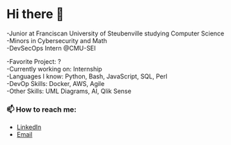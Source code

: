 # Hi there 👋

-Junior at Franciscan University of Steubenville studying Computer Science\
-Minors in Cybersecurity and Math\
-DevSecOps  Intern @CMU-SEI

-Favorite Project: ? \
-Currently working on: Internship\
-Languages I know: Python, Bash, JavaScript, SQL, Perl\
-DevOp Skills: Docker, AWS, Agile\
-Other Skills: UML Diagrams, AI, Qlik Sense

### 📫 How to reach me:
- [LinkedIn](https://www.linkedin.com/in/emilymariewolfe/)
- [Email](ewolfe@student.franciscan.edu)
